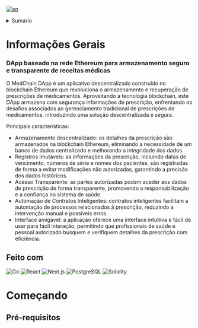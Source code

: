[![en](https://img.shields.io/badge/lang-en-red.svg)](https://github.com/pinkskirts/medchain/blob/dev/README.md)

<!-- TABLE OF CONTENTS -->
<details>
  <summary>Sumário</summary>
</details>

# Informações Gerais
### DApp baseado na rede Ethereum para armazenamento seguro e transparente de receitas médicas

O MedChain DApp é um aplicativo descentralizado construído no blockchain Ethereum que revoluciona o armazenamento e recuperação de prescrições de medicamentos. Aproveitando a tecnologia blockchain, este DApp armazena com segurança informações de prescrição, enfrentando os desafios associados ao gerenciamento tradicional de prescrições de medicamentos, introduzindo uma solução descentralizada e segura.

Principais características:
* Armazenamento descentralizado: os detalhes da prescrição são armazenados na blockchain Ethereum, eliminando a necessidade de um banco de dados centralizado e melhorando a integridade dos dados.
* Registros Imutáveis: as informações da prescrição, incluindo datas de vencimento, números de série e nomes dos pacientes, são registradas de forma a evitar modificações não autorizadas, garantindo a precisão dos dados históricos.
* Acesso Transparente: as partes autorizadas podem aceder aos dados de prescrição de forma transparente, promovendo a responsabilização e a confiança no sistema de saúde.
* Automação de Contratos Inteligentes: contratos inteligentes facilitam a automação de processos relacionados à prescrição, reduzindo a intervenção manual e possíveis erros.
* Interface amigável: a aplicação oferece uma interface intuitiva e fácil de usar para fácil interação, permitindo que profissionais de saúde e pessoal autorizado busquem e verifiquem detalhes da prescrição com eficiência.

## Feito com
<!-- Icons - https://raw.githubusercontent.com/progfay/shields-with-icon/master/README.md -->
![Go](https://img.shields.io/static/v1?style=for-the-badge&message=Go&color=00ADD8&logo=Go&logoColor=FFFFFF&label=)
![React](https://img.shields.io/static/v1?style=for-the-badge&message=React&color=222222&logo=React&logoColor=61DAFB&label=)
![Next.js](https://img.shields.io/static/v1?style=for-the-badge&message=Next.js&color=000000&logo=Next.js&logoColor=FFFFFF&label=)
![PostgreSQL](https://img.shields.io/static/v1?style=for-the-badge&message=PostgreSQL&color=4169E1&logo=PostgreSQL&logoColor=FFFFFF&label=)
![Solidity](https://img.shields.io/static/v1?style=for-the-badge&message=Solidity&color=363636&logo=Solidity&logoColor=FFFFFF&label=)

# Começando

## Pré-requisitos

